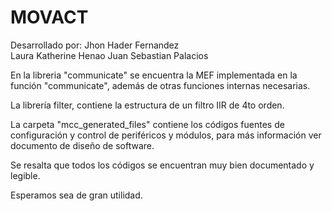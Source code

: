 # MOVACT

  Desarrollado por:
                 Jhon Hader Fernandez  
                 Laura Katherine Henao
                Juan Sebastian Palacios


En la libreria "communicate" se encuentra la MEF implementada en la función 
"communicate", además de otras funciones internas necesarias.

La librería filter, contiene la estructura de un filtro IIR de 4to orden.

La carpeta "mcc_generated_files" contiene los códigos fuentes de configuración 
y control de periféricos y módulos, para más información ver documento de diseño 
de software.

Se resalta que todos los códigos se encuentran muy bien documentado y legible.

Esperamos sea de gran utilidad.


